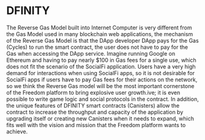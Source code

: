# DFINITY

The Reverse Gas Model built into Internet Computer is very different from the Gas Model used in many blockchain web applications, the mechanism of the Reverse Gas Model is that the DApp developer DApp pays for the Gas (Cycles) to run the smart contract, the user does not have to pay for the Gas when accessing the DApp service. Imagine running Google on Ethereum and having to pay nearly $100 in Gas fees for a single use, which does not fit the scenario of the SocialFi application. Users have a very high demand for interactions when using SocialFi apps, so it is not desirable for SocialFi apps if users have to pay Gas fees for their actions on the network, so we think the Reverse Gas model will be the most important cornerstone of the Freedom platform to bring explosive user growth.ive; it is even possible to write game logic and social protocols in the contract. In addition, the unique features of DFINITY smart contracts (Canisters) allow the contract to increase the throughput and capacity of the application by upgrading itself or creating new Canisters when it needs to expand, which fits well with the vision and mission that the Freedom platform wants to achieve.
